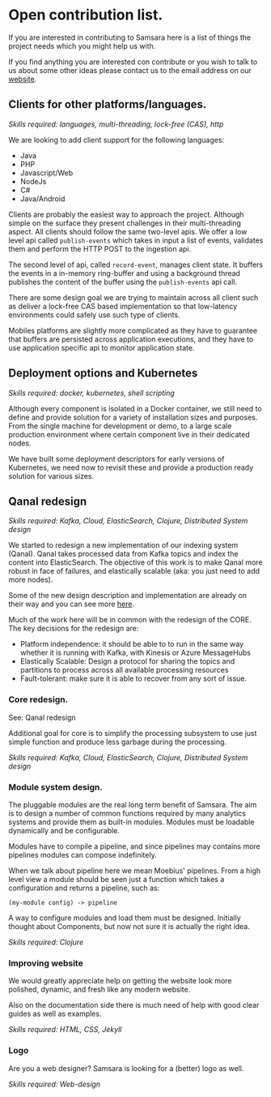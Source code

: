 # Open contribution list.

If you are interested in contributing to Samsara here is a list of
things the project needs which you might help us with.

If you find anything you are interested con contribute or
you wish to talk to us about some other ideas please contact
us to the email address on our [website](http://samsara-analytics.io/about/).

## Clients for other platforms/languages.

_Skills required: languages, multi-threading, lock-free (CAS), http_

We are looking to add client support for the following languages:

  * Java
  * PHP
  * Javascript/Web
  * NodeJs
  * C#
  * Java/Android

Clients are probably the easiest way to approach the project.
Although simple on the surface they present challenges in their
multi-threading aspect. All clients should follow the same two-level
apis.  We offer a low level api called `publish-events` which takes in
input a list of events, validates them and perform the HTTP POST to
the ingestion api.

The second level of api, called `record-event`, manages client
state. It buffers the events in a in-memory ring-buffer and using a
background thread publishes the content of the buffer using the
`publish-events` api call.

There are some design goal we are trying to maintain across all client
such as deliver a lock-free CAS based implementation so that low-latency
environments could safely use such type of clients.

Mobiles platforms are slightly more complicated as they have to
guarantee that buffers are persisted across application executions,
and they have to use application specific api to monitor application
state.

## Deployment options and Kubernetes

_Skills required: docker, kubernetes, shell scripting_

Although every component is isolated in a Docker container,
we still need to define and provide solution for a variety
of installation sizes and purposes. From the single machine
for development or demo, to a large scale production environment
where certain component live in their dedicated nodes.

We have built some deployment descriptors for early versions
of Kubernetes, we need now to revisit these and provide a
production ready solution for various sizes.

## Qanal redesign

_Skills required: Kafka, Cloud, ElasticSearch, Clojure, Distributed System design_

We started to redesign a new implementation of our indexing system
(Qanal).  Qanal takes processed data from Kafka topics and index the
content into ElasticSearch.  The objective of this work is to make
Qanal more robust in face of failures, and elastically scalable (aka:
you just need to add more nodes).

Some of the new design description and implementation are already
on their way and you can see more [here](https://github.com/samsara/samsara/blob/master/qanal-refactor/doc/state-machine.md).

Much of the work here will be in common with the redesign of the CORE.
The key decisions for the redesign are:

  - Platform independence: it should be able to to run in the same
    way whether it is running with Kafka, with Kinesis or Azure
    MessageHubs
  - Elastically Scalable: Design a protocol for sharing the topics
    and partitions to process across all available processing resources
  - Fault-tolerant: make sure it is able to recover from any sort
    of issue.

### Core redesign.

See: Qanal redesign

Additional goal for core is to simplify the processing subsystem to use
just simple function and produce less garbage during the processing.

_Skills required: Kafka, Cloud, ElasticSearch, Clojure, Distributed System design_


### Module system design.

The pluggable modules are the real long term benefit of Samsara.
The aim is to design a number of common functions required
by many analytics systems and provide them as built-in modules.
Modules must be loadable dynamically and be configurable.

Modules have to compile a pipeline, and since pipelines may
contains more pipelines modules can compose indefinitely.

When we talk about pipeline here we mean Moebius' pipelines.
From a high level view a module should be seen just a function
which takes a configuration and returns a pipeline, such as:

    (my-module config) -> pipeline

A way to configure modules and load them must be designed.
Initially thought about Components, but now not sure it is
actually the right idea.

_Skills required: Clojure_

### Improving website

We would greatly appreciate help on getting the website look more polished,
dynamic, and fresh like any modern website.

Also on the documentation side there is much need of help with good clear
guides as well as examples.

_Skills required: HTML, CSS, Jekyll_

### Logo

Are you a web designer? Samsara is looking for a (better) logo as well.

_Skills required: Web-design_
